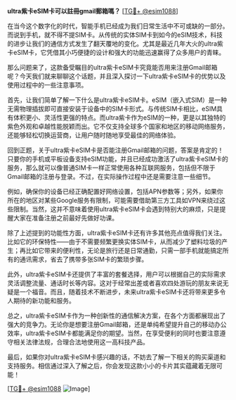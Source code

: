 **ultra紫卡eSIM卡可以註冊gmail郵箱嗎？** [[TG💪+ @esim1088](https://t.me/s/esim1088)]

在当今这个数字化的时代，智能手机已经成为我们日常生活中不可或缺的一部分。而说到手机，就不得不提SIM卡。从传统的实体SIM卡到如今的eSIM技术，科技的进步让我们的通信方式发生了翻天覆地的变化。尤其是最近几年大火的ultra紫卡eSIM卡，它凭借其小巧便捷的设计和强大的功能迅速赢得了众多用户的青睐。

那么问题来了，这款备受瞩目的ultra紫卡eSIM卡究竟能否用来注册Gmail邮箱呢？今天我们就来聊聊这个话题，并且深入探讨一下ultra紫卡eSIM卡的优势以及使用过程中的一些注意事项。

首先，让我们简单了解一下什么是ultra紫卡eSIM卡。eSIM（嵌入式SIM）是一种无需物理插拔即可直接安装于设备中的SIM卡形式。与传统SIM卡相比，eSIM具有体积更小、灵活性更强的特点。而ultra紫卡作为eSIM的一种，更是以其独特的紫色外观和卓越性能脱颖而出。它不仅支持全球多个国家和地区的移动网络服务，还能够轻松切换运营商，让用户随时随地享受最佳的网络体验。

回到正题，关于ultra紫卡eSIM卡是否能注册Gmail邮箱的问题，答案是肯定的！只要你的手机或平板设备支持eSIM功能，并且已经成功激活了ultra紫卡eSIM卡的服务，那么就可以像普通SIM卡一样正常使用各种互联网服务，包括但不限于Gmail邮箱的注册与登录。不过，在实际操作过程中还是需要注意一些细节。

例如，确保你的设备已经正确配置好网络设置，包括APN参数等；另外，如果你所在的地区对某些Google服务有限制，可能需要借助第三方工具如VPN来绕过这些限制。当然，这并不意味着使用ultra紫卡eSIM卡会遇到特别大的麻烦，只是提醒大家在准备注册之前最好先做好功课。

除了上述提到的功能性方面，ultra紫卡eSIM卡还有许多其他亮点值得我们关注。比如它的环保特性——由于不需要频繁更换实体SIM卡，从而减少了塑料垃圾的产生；再比如它带来的便利性，无论是旅行还是日常通勤，只需一部手机就能搞定所有的通讯需求，省去了携带多张SIM卡的繁琐步骤。

此外，ultra紫卡eSIM卡还提供了丰富的套餐选择，用户可以根据自己的实际需求灵活调整流量、通话时长等内容。这对于经常出差或者喜欢四处游玩的朋友来说无疑是一个福音。而且，随着技术不断进步，未来ultra紫卡eSIM卡还将带来更多令人期待的新功能和服务。

总之，ultra紫卡eSIM卡作为一种创新性的通信解决方案，在各个方面都展现出了强大的竞争力。无论你是想要注册Gmail邮箱，还是单纯希望提升自己的移动办公效率，ultra紫卡eSIM卡都能满足你的期望。当然，在享受便利的同时也要注意遵守相关法律法规，合理合法地使用这一高科技产品。

最后，如果你对ultra紫卡eSIM卡感兴趣的话，不妨去了解一下相关的购买渠道和支持服务。相信通过深入了解之后，你会发现这款小小的卡片其实蕴藏着无限可能！

[[TG💪+ @esim1088](https://t.me/s/esim1088) ![Image](https://i.postimg.cc/4NQfJmqS/Snipaste-2025-05-13-00-14-12.png)]